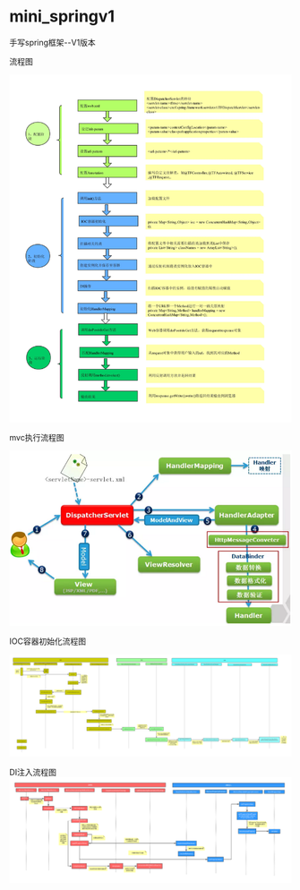 # mini_springv1
手写spring框架--V1版本

流程图

![image](https://github.com/sdksdk0/mini_springv1/blob/master/spring%E6%A1%86%E6%9E%B6%E6%B5%81%E7%A8%8B%E5%9B%BE.jpg)

mvc执行流程图

![image](https://github.com/sdksdk0/mini_springv1/blob/master/mvc%E6%89%A7%E8%A1%8C%E6%B5%81%E7%A8%8B%E5%9B%BE.png)


IOC容器初始化流程图

![image](https://github.com/sdksdk0/mini_springv1/blob/master/IOC%E5%AE%B9%E5%99%A8%E5%88%9D%E5%A7%8B%E5%8C%96%E6%B5%81%E7%A8%8B%E5%9B%BE.jpg)

DI注入流程图
![image](https://github.com/sdksdk0/mini_springv1/blob/master/DI%E6%B3%A8%E5%85%A5%E6%B5%81%E7%A8%8B%E5%9B%BE.jpg)

